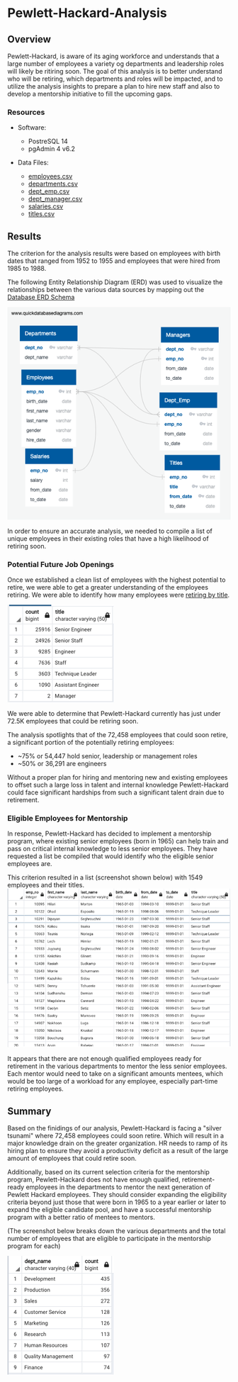 # Pewlett-Hackard-Analysis

## Overview 
Pewlett-Hackard, is aware of its aging workforce and understands that a large number of employees a variety og departments and leadership roles will likely be ritiring soon. The goal of this analysis is to better understand who will be retiring, which departments and roles will be impacted, and to utilize the analysis insights to prepare a plan to hire new staff and also to develop a mentorship initiative to fill the upcoming gaps. 

### Resources

- Software: 
  - PostreSQL 14 
  - pgAdmin 4 v6.2

- Data Files:
  -  [employees.csv](Data/employees.csv)
  -  [departments.csv](Data/departments.csv)
  -  [dept_emp.csv](Data/dept_emp.csv) 
  -  [dept_manager.csv](Data/dept_manager.csv)
  -  [salaries.csv](Data/salaries.csv)
  -  [titles.csv](Data/titles.csv)

## Results

The criterion for the analysis results were based on employees with birth dates that ranged from 1952 to 1955 and employees that were hired from 1985 to 1988.  

The following Entity Relationship Diagram (ERD) was used to visualize the relationships between the various data sources by mapping out the [Database ERD Schema](https://github.com/Jflux05/Pewlett-Hackard-Analysis/blob/5fc9ec72358bea54a2ff31cad90570d0b230784e/ERD%20schema.sql)

![EmployeeDB.png](https://github.com/Jflux05/Pewlett-Hackard-Analysis/blob/5fc9ec72358bea54a2ff31cad90570d0b230784e/EmployeeDB%20.png)


In order to ensure an accurate analysis, we needed to compile a list of unique employees in their existing roles that have a high likelihood of retiring soon. 

### Potential Future Job Openings

Once we established a clean list of employees with the highest potential to retire, we were able to get a greater understanding of the employees retiring. We were able to identify how many employees were [retiring by title](Data/retiring_titles.csv). 

![Retiring_titles.png](https://github.com/Jflux05/Pewlett-Hackard-Analysis/blob/d7daf15eb901c9bf3f20c5b6e6cf8a20798134a6/Data/retiring_titles.png)

We were able to determine that Pewlett-Hackard currently has just under 72.5K employees that could be retiring soon. 

The analysis spotlights that of the 72,458 employees that could soon retire, a significant portion of the potentially retiring employees:
- ~75% or 54,447 hold senior, leadership or management roles
- ~50% or 36,291 are engineers

Without a proper plan for hiring and mentoring new and existing employees to offset such a large loss in talent and internal knowledge Pewlett-Hackard could face significant hardships from such a significant talent drain due to retirement. 


### Eligible Employees for Mentorship 
In response, Pewlett-Hackard has decided to implement a mentorship program, where existing senior employees (born in 1965) can help train and pass on critical internal knowledge to less senior employees. They have requested a list be compiled that would identify who the eligible senior employees are. 

This criterion resulted in a list (screenshot shown below) with 1549 employees and their titles. 
![mentorship_eligibility.png](https://github.com/Jflux05/Pewlett-Hackard-Analysis/blob/68e2fcc9a3036160a04cd092e41ae8ecd22bcbc4/Data/mentorship_eligibility.png)

It appears that there are not enough qualified employees ready for retirement in the various departments to mentor the less senior employees. Each mentor would need to take on a significant amounts mentees, which would be too large of a workload for any employee, especially part-time retiring employees. 


## Summary
Based on the finidings of our analysis, Pewlett-Hackard is facing a "silver tsunami" where 72,458 employees could soon retire. Which will result in a major knowledge drain on the greater organization. HR needs to ramp of its hiring plan to ensure they avoid a productivity deficit as a result of the large amount of employees that could retire soon. 

Additionally, based on its current selection criteria for the mentorship program, Pewlett-Hackard does not have enough qualified, retirement-ready employees in the departments to mentor the next generation of Pewlett Hackard employees. They should consider expanding the eligibility criteria beyond just those that were born in 1965 to a year earlier or later to expand the eligible candidate pool, and have a successful mentorship program with a better ratio of mentees to mentors. 

(The screenshot below breaks down the various departments and the total number of employees that are eligible to participate in the mentorship program for each)


![Eligible_mentors_by_dept](https://github.com/Jflux05/Pewlett-Hackard-Analysis/blob/68e388340ee6806eec1964186d15032a4462da47/Data/Eligible_mentors_by_dept.png)






